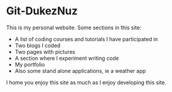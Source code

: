 # Git-DukezNuz

This is my personal website. Some sections in this site:
* A list of coding courses and tutorials I have participated in
* Two blogs I coded
* Two pages with pictures
* A section where I experiment writing code
* My portfolio
* Also some stand alone applications, ie a weather app

I home you enjoy this site as much as I enjoy developing this site.